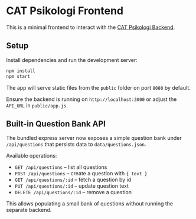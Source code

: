 # CAT Psikologi Frontend

This is a minimal frontend to interact with the [CAT Psikologi Backend](https://github.com/cicero78M/CAT_Psikologi_Backend).

## Setup

Install dependencies and run the development server:

```bash
npm install
npm start
```

The app will serve static files from the `public` folder on port `8080` by default.

Ensure the backend is running on `http://localhost:3000` or adjust the `API_URL` in `public/app.js`.

## Built-in Question Bank API

The bundled express server now exposes a simple question bank under `/api/questions` that persists data to `data/questions.json`.

Available operations:

- `GET /api/questions` – list all questions
- `POST /api/questions` – create a question with `{ text }`
- `GET /api/questions/:id` – fetch a question by id
- `PUT /api/questions/:id` – update question text
- `DELETE /api/questions/:id` – remove a question

This allows populating a small bank of questions without running the separate backend.
